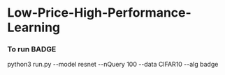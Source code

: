# Low-Price-High-Performance-Learning

### To run BADGE
python3 run.py --model resnet --nQuery 100 --data CIFAR10 --alg badge

